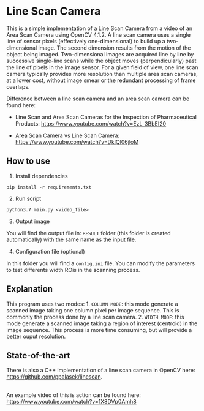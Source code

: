 # Line Scan Camera
This is a simple implementation of a Line Scan Camera from a video of an Area Scan Camera using OpenCV 4.1.2. A line scan camera uses a single line of sensor pixels (effectively one-dimensional) to build up a two-dimensional image. The second dimension results from the motion of the object being imaged. Two-dimensional images are acquired line by line by successive single-line scans while the object moves (perpendicularly) past the line of pixels in the image sensor. For a given field of view, one line scan camera typically provides more resolution than multiple area scan cameras, at a lower cost, without image smear or the redundant processing of frame overlaps.<br>

Difference between a line scan camera and an area scan camera can be found here: 

-	Line Scan and Area Scan Cameras for the Inspection of Pharmaceutical Products:
https://www.youtube.com/watch?v=EzL_3BbEI20

-	Area Scan Camera vs Line Scan Camera:
https://www.youtube.com/watch?v=DkIQl06jloM


## How to use
1. Install dependencies
```
pip install -r requirements.txt
```

2. Run script
```
python3.7 main.py <video_file>
```

3. Output image

You will find the output file in: ```RESULT``` folder (this folder is created automatically) with the same name as the input file.

4. Configuration file (optional)

In this folder you will find a ```config.ini``` file. You can modify the parameters to test differents width ROis in the scanning process.

## Explanation
This program uses two modes: 1. ```COLUMN MODE```: this mode generate a scanned image taking one column pixel per image sequence. This is commonly the process done by a line scan camera. 2. ```WIDTH MODE```: this mode generate a scanned image taking a region of interest (centroid) in the image sequence. This process is more time consuming, but will provide a better ouput resolution.

## State-of-the-art
There is also a C++ implementation of a line scan camera in OpenCV here: https://github.com/ppalasek/linescan. <br><br>

An example video of this is action can be found here:
https://www.youtube.com/watch?v=1X8DVp0Amh8



